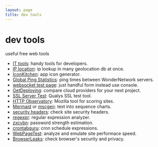 ```yaml
---
layout: page
title: dev tools
---
```

# dev tools

useful free web tools

- [IT tools](https://ti.pcdomanual.com/): handy tools for developers.
- [IP location](https://www.iplocation.net/): ip lookup in many geolocation db at once.
- [IconKitchen](https://icon.kitchen): app icon generator.
- [Global Ping Statistics](https://wondernetwork.com/pings): ping times between WonderNetwork servers.
- [websocket test page](http://livepersoninc.github.io/ws-test-page/): just handful form instead use console.
- [GetDeploying](https://getdeploying.com/): compare cloud providers for your next project.
- [SSL Server Test](https://www.ssllabs.com/ssltest/): Qualys SSL test tool.
- [HTTP Observatory](https://developer.mozilla.org/en-US/observatory): Mozilla tool for scoring sites.
- [Mermaid](https://mermaid.live/) or [mscgen](https://mscgen.js.org/): text into sequence charts.
- [security headers](https://securityheaders.com/): check site security headers.
- [regexpr](https://regexper.com/): regular expression analyzer.
- [zxcvbn](https://lowe.github.io/tryzxcvbn/): password strength estimation.
- [crontabguru](https://crontab.guru/): cron schedule expressions.
- [WebPageTest](https://www.webpagetest.org/): analyze and emulate site performace speed.
- [BrowserLeaks](https://browserleaks.com/): check browser's security and privacy.
